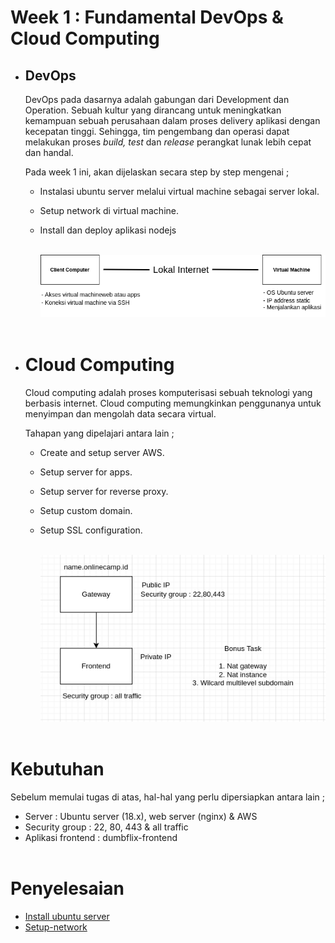 # **Week 1 : Fundamental DevOps & Cloud Computing**

- ## **DevOps**
  
  DevOps pada dasarnya adalah gabungan dari Development dan Operation. Sebuah kultur yang dirancang untuk meningkatkan kemampuan sebuah perusahaan dalam proses delivery aplikasi dengan kecepatan tinggi. Sehingga, tim pengembang dan operasi dapat melakukan proses *build, test* dan *release* perangkat lunak lebih cepat dan handal. <br>
  
  Pada week 1 ini, akan dijelaskan secara step by step mengenai ;

  - Instalasi ubuntu server melalui virtual machine sebagai server lokal.
  - Setup network di virtual machine.
  - Install dan deploy aplikasi nodejs <br><br>

    ![arsitektur](arsitektur.png) <br><br>

- # **Cloud Computing**

  Cloud computing adalah proses komputerisasi sebuah teknologi yang berbasis internet. Cloud computing memungkinkan penggunanya untuk menyimpan dan mengolah data secara virtual.

  Tahapan yang dipelajari antara lain ;

  - Create and setup server AWS.
  - Setup server for apps.
  - Setup server for reverse proxy.
  - Setup custom domain.
  - Setup SSL configuration. <br><br>

    ![arsitektur2](arsitektur2.png) <br><br>

# **Kebutuhan**

Sebelum memulai tugas di atas, hal-hal yang perlu dipersiapkan antara lain ;

- Server : Ubuntu server (18.x), web server (nginx) & AWS
- Security group : 22, 80, 443 & all traffic
- Aplikasi frontend : dumbflix-frontend <br><br>

# **Penyelesaian**

- [Install ubuntu server](install-ubuntu.md)
- [Setup-network](Setup-network.md)